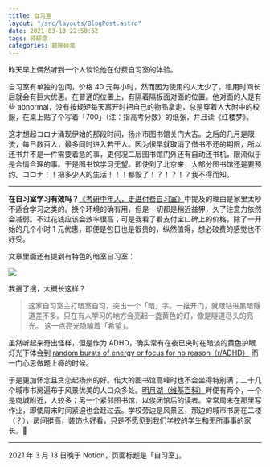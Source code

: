 ```yaml
---
title: 自习室
layout: "/src/layouts/BlogPost.astro"
date: 2021-03-13 22:50:52
tags: 碎碎念
categories: 题隙碎笔
---
```


昨天早上偶然听到一个人谈论他在付费自习室的体验。

自习室有单独的包间，价格 40 元每小时，然而因为使用的人太少了，租用时间长后就会有巨大优惠。在普通的位置上，有隔着隔板面对面的位置。他对面的人是有些 abnormal，没有按规矩每天离开时把自己的物品拿走，总是穿着人大附中的校服，在桌上贴了个写着「700」（注：指高考分数）的纸张，并且读《红楼梦》。

这才想起コロナ涌现伊始的那段时间，扬州市图书馆关门大吉。之后的几月是限流，每日数百人，最多同时进入若干人。因为很早就取消了借书不还的期限，所以还书并不是一件需要着急的事，更何况二层图书馆门外还有自动还书机，限流似乎是合情合理的事。于是图书馆学习无望。即使到了北京来，大部分图书馆还是要预约。コロナ！！把多少人的生活！！！都毁了！？！？！？我不得而知。

---

**在自习室学习有效吗？**[《考研中年人，走进付费自习室》](https://telegra.ph/%E8%80%83%E7%A0%94%E4%B8%AD%E5%B9%B4%E4%BA%BA%E8%B5%B0%E8%BF%9B%E4%BB%98%E8%B4%B9%E8%87%AA%E4%B9%A0%E5%AE%A4-01-09)中提及的理由是家里太吵不适合学习之类的。换个环境的确有用，但是一切都是稍近益狎，久了注意力依然会减弱。不过花钱应该会效率很高；可是我看了看支付宝口碑上的价格，除了一开始的几个小时 1 元优惠，即便是包日也是很贵的，纵然值得，想必破费的感觉也不好受。

文章里面还有提到有特色的暗室自习室：

![](https://legra.ph/file/d632a46875e58fa1c3361.jpg)

我搜了搜，大概长这样？

> 这家自习室主打暗室自习，突出一个「暗」字。一推开门，就跟钻进黑暗隧道差不多。只在有人学习的地方会亮起一盏黄色的灯，像是隧道尽头的亮光。 这一点亮光隐喻着「希望」。

虽然听起来奇出怪样，但是作为 ADHD，确实常有在夜已央时在暗淡的黄色护眼灯光下体会到 [random bursts of energy or focus for no reason（r/ADHD）](https://www.reddit.com/r/ADHD/comments/c4gytt/adhd_at_night_random_bursts_of_energy_or_focus/?utm_source=amp&utm_medium=&utm_content=post_title&ampcid=1*1jn0zn6*cid*YW1wLWhac251bldPMlpVc19VNUl5djJEMFE.) 而一门心思做题上瘾的时候。

于是更加怀念且贪恋起扬州的好。偌大的图书馆高峰时也不会坐得特别满；二十几个城市书房遍布于风景优美的人口众多处。[明月湖（维基百科）](https://zh.m.wikipedia.org/zh-hans/%E6%98%8E%E6%9C%88%E6%B9%96)畔便有两个，一个是商城附近，人较多；另一个紧邻图书馆，以俟闭馆后的读者。常常周末在那里写作业，即使周末时间紧迫也会赶过去。学校旁边是风景区，那边的城市书房在二楼（？），房间挺高，装饰也好看，只是不愿见到我们学校的学生和无所事事的家长。📝

* * *

2021 年 3 月 13 日晚于 Notion，页面标题是「自习室」。
